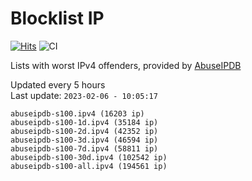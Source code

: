 # Blocklist IP

[![Hits](https://hits.seeyoufarm.com/api/count/incr/badge.svg?url=https%3A%2F%2Fgithub.com%2Fborestad%2Fblocklist-ip%2F&count_bg=%2379C83D&title_bg=%23555555&icon=&icon_color=%23E7E7E7&title=hits&edge_flat=false)](https://hits.seeyoufarm.com)  ![CI](https://img.shields.io/github/workflow/status/borestad/blocklist-ip/CI?style=flat-square)

Lists with worst IPv4 offenders, provided by [AbuseIPDB](https://www.abuseipdb.com/)

<!-- FOOTER-PLACEHOLDER -->
Updated every 5 hours<br>
Last update: `2023-02-06 - 10:05:17`
```
abuseipdb-s100.ipv4 (16203 ip)
abuseipdb-s100-1d.ipv4 (35184 ip)
abuseipdb-s100-2d.ipv4 (42352 ip)
abuseipdb-s100-3d.ipv4 (46594 ip)
abuseipdb-s100-7d.ipv4 (58811 ip)
abuseipdb-s100-30d.ipv4 (102542 ip)
abuseipdb-s100-all.ipv4 (194561 ip)
```
